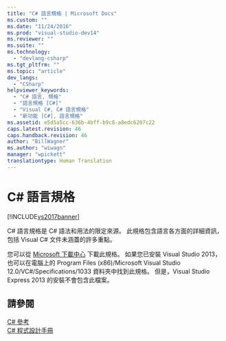 ```yaml
---
title: "C# 語言規格 | Microsoft Docs"
ms.custom: ""
ms.date: "11/24/2016"
ms.prod: "visual-studio-dev14"
ms.reviewer: ""
ms.suite: ""
ms.technology: 
  - "devlang-csharp"
ms.tgt_pltfrm: ""
ms.topic: "article"
dev_langs: 
  - "CSharp"
helpviewer_keywords: 
  - "C# 語言, 規格"
  - "語言規格 [C#]"
  - "Visual C#, C# 語言規格"
  - "新功能 [C#], 語言規格"
ms.assetid: e5d5a5cc-636b-4bff-b9c8-a8edc6207c22
caps.latest.revision: 46
caps.handback.revision: 46
author: "BillWagner"
ms.author: "wiwagn"
manager: "wpickett"
translationtype: Human Translation
---
```

# C# 語言規格
[!INCLUDE[vs2017banner](../../csharp/includes/vs2017banner.md)]

C\# 語言規格是 C\# 語法和用法的限定來源。  此規格包含語言各方面的詳細資訊，包括 Visual C\# 文件未涵蓋的許多重點。  
  
 您可以從 [Microsoft 下載中心](http://www.microsoft.com/download/details.aspx?id=7029) 下載此規格。  如果您已安裝 Visual Studio 2013，也可以在電腦上的 Program Files \(x86\)\/Microsoft Visual Studio 12.0\/VC\#\/Specifications\/1033 資料夾中找到此規格。  但是，Visual Studio Express 2013 的安裝不會包含此檔案。  
  
## 請參閱  
 [C\# 參考](../../csharp/language-reference/index.md)   
 [C\# 程式設計手冊](../../csharp/programming-guide/index.md)